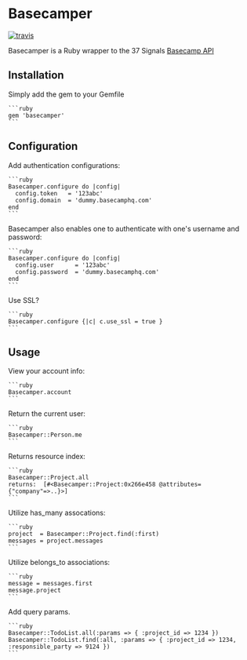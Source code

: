 Basecamper
==========

[![travis](https://secure.travis-ci.org/rclosner/basecamper.png)](http://travis-ci.org/rclosner/basecamper)

Basecamper is a Ruby wrapper to the 37 Signals [Basecamp API](http://developer.37signals.com/basecamp)

Installation
------------

Simply add the gem to your Gemfile

    ```ruby
    gem 'basecamper'
    ```

Configuration
-----

Add authentication configurations:

    ```ruby
    Basecamper.configure do |config|
      config.token   = '123abc'
      config.domain  = 'dummy.basecamphq.com'
    end
    ```
Basecamper also enables one to authenticate with one's username and password:

    ```ruby
    Basecamper.configure do |config|
      config.user      = '123abc'
      config.password  = 'dummy.basecamphq.com'
    end
    ```

Use SSL?
    
    ```ruby
    Basecamper.configure {|c| c.use_ssl = true }
    ```

Usage
-----


View your account info:

    ```ruby
    Basecamper.account
    ```

Return the current user:

    ```ruby
    Basecamper::Person.me
    ```

Returns resource index:

    ```ruby
    Basecamper::Project.all
    returns:  [#<Basecamper::Project:0x266e458 @attributes={"company"=>..}>]
    ```

Utilize has_many assocations:

    ```ruby
    project  = Basecamper::Project.find(:first)
    messages = project.messages
    ```

Utilize belongs_to associations:

    ```ruby
    message = messages.first
    message.project
    ```

Add query params.
    
    ```ruby
    Basecamper::TodoList.all(:params => { :project_id => 1234 })
    Basecamper::TodoList.find(:all, :params => { :project_id => 1234, :responsible_party => 9124 })
    ```
